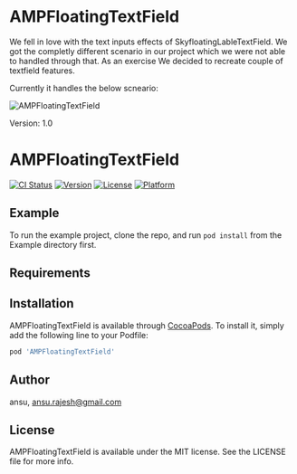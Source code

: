 # AMPFloatingTextField

We fell in love with the text inputs effects of SkyfloatingLableTextField. We got the completly different scenario in our project which we were not able to handled through that. As an exercise We decided to recreate couple of textfield features.


Currently it handles the below scneario:

![AMPFloatingTextField](https://github.com/ansu/AMPFloatingTextField/blob/master/screenshot/titlewithbottomerrorlable.png)

Version: 1.0



# AMPFloatingTextField

[![CI Status](http://img.shields.io/travis/ansujain123/AMPFloatingTextField.svg?style=flat)](https://travis-ci.org/ansujain123/AMPFloatingTextField)
[![Version](https://img.shields.io/cocoapods/v/AMPFloatingTextField.svg?style=flat)](http://cocoapods.org/pods/AMPFloatingTextField)
[![License](https://img.shields.io/cocoapods/l/AMPFloatingTextField.svg?style=flat)](http://cocoapods.org/pods/AMPFloatingTextField)
[![Platform](https://img.shields.io/cocoapods/p/AMPFloatingTextField.svg?style=flat)](http://cocoapods.org/pods/AMPFloatingTextField)

## Example

To run the example project, clone the repo, and run `pod install` from the Example directory first.

## Requirements

## Installation

AMPFloatingTextField is available through [CocoaPods](http://cocoapods.org). To install
it, simply add the following line to your Podfile:

```ruby
pod 'AMPFloatingTextField'
```

## Author

ansu, ansu.rajesh@gmail.com

## License

AMPFloatingTextField is available under the MIT license. See the LICENSE file for more info.
